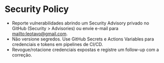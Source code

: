 # Security Policy

- Reporte vulnerabilidades abrindo um Security Advisory privado no GitHub
  (Security > Advisories) ou envie e-mail para <mailto:leotavo@gmail.com>.
- Não versione segredos. Use GitHub Secrets e Actions Variables para credenciais
  e tokens em pipelines de CI/CD.
- Revogue/rotacione credenciais expostas e registre um follow-up com a correção.
